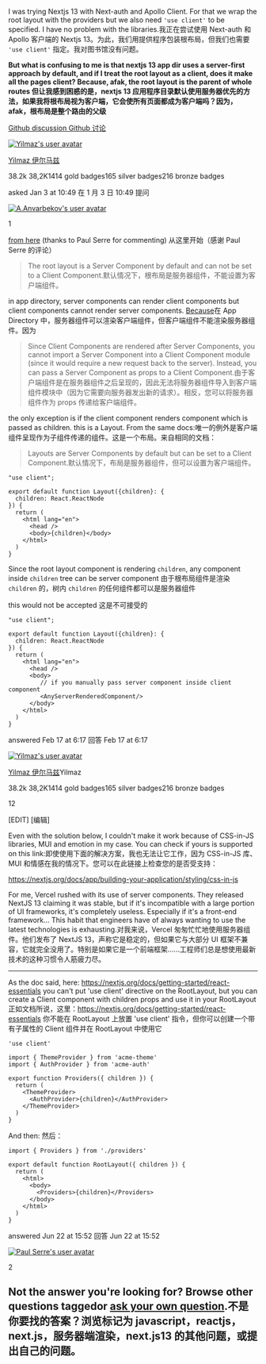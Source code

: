 I was trying Nextjs 13 with Next-auth and Apollo Client. For that we wrap the root layout with the providers but we also need `'use client'` to be specified. I have no problem with the libraries.我正在尝试使用 Next-auth 和 Apollo 客户端的 Nextjs 13。为此，我们用提供程序包装根布局，但我们也需要 `'use client'` 指定。我对图书馆没有问题。

**But what is confusing to me is that nextjs 13 app dir uses a server-first approach by default, and if I treat the root layout as a client, does it make all the pages client? Because, afak, the root layout is the parent of whole routes 但让我感到困惑的是，nextjs 13 应用程序目录默认使用服务器优先的方法，如果我将根布局视为客户端，它会使所有页面都成为客户端吗？因为，afak，根布局是整个路由的父级**

[Github discussion Github 讨论](https://github.com/vercel/next.js/discussions/44648)

[![Yilmaz's user avatar](https://i.stack.imgur.com/zQvN3.jpg?s=64\&g=1)](https://stackoverflow.com/users/10262805/yilmaz)

[Yilmaz 伊尔马兹](https://stackoverflow.com/users/10262805/yilmaz)

38.2k 38,2K1414 gold badges165 silver badges216 bronze badges

asked Jan 3 at 10:49 在 1 月 3 日 10:49 提问

[![A.Anvarbekov's user avatar](https://i.stack.imgur.com/MTZm1.jpg?s=64\&g=1)](https://stackoverflow.com/users/16945230/a-anvarbekov)

1

[from here](https://nextjs.org/docs/app/building-your-application/routing/pages-and-layouts) (thanks to Paul Serre for commenting) 从这里开始（感谢 Paul Serre 的评论）

> The root layout is a Server Component by default and can not be set to a Client Component.默认情况下，根布局是服务器组件，不能设置为客户端组件。

in app directory, server components can render client components but client components cannot render server components. [Because](https://nextjs.org/docs/app/building-your-application/rendering/composition-patterns)在 App Directory 中，服务器组件可以渲染客户端组件，但客户端组件不能渲染服务器组件。因为

> Since Client Components are rendered after Server Components, you cannot import a Server Component into a Client Component module (since it would require a new request back to the server). Instead, you can pass a Server Component as props to a Client Component.由于客户端组件是在服务器组件之后呈现的，因此无法将服务器组件导入到客户端组件模块中（因为它需要向服务器发出新的请求）。相反，您可以将服务器组件作为 props 传递给客户端组件。

the only exception is if the client component renders component which is passed as children. this is a Layout. From the same docs:唯一的例外是客户端组件呈现作为子组件传递的组件。这是一个布局。来自相同的文档：

> Layouts are Server Components by default but can be set to a Client Component.默认情况下，布局是服务器组件，但可以设置为客户端组件。

```
"use client";

export default function Layout({children}: {
  children: React.ReactNode
}) {
  return (
    <html lang="en">        
      <head />
      <body>{children}</body>
    </html>
  )
}
```

Since the root layout component is rendering `children`, any component inside `children` tree can be server component 由于根布局组件是渲染 `children` 的，树内 `children` 的任何组件都可以是服务器组件

this would not be accepted 这是不可接受的

```
"use client";

export default function Layout({children}: {
  children: React.ReactNode
}) {
  return (
    <html lang="en">        
      <head />
      <body> 
         // if you manually pass server component inside client component
         <AnyServerRenderedComponent/>
      </body>
    </html>
  )
}
```

answered Feb 17 at 6:17 回答 Feb 17 at 6:17

[![Yilmaz's user avatar](https://i.stack.imgur.com/zQvN3.jpg?s=64\&g=1)](https://stackoverflow.com/users/10262805/yilmaz)

[Yilmaz 伊尔马兹](https://stackoverflow.com/users/10262805/yilmaz)Yilmaz

38.2k 38,2K1414 gold badges165 silver badges216 bronze badges

12

\[EDIT] \[编辑]

Even with the solution below, I couldn't make it work because of CSS-in-JS libraries, MUI and emotion in my case. You can check if yours is supported on this link:即使使用下面的解决方案，我也无法让它工作，因为 CSS-in-JS 库、MUI 和情感在我的情况下。您可以在此链接上检查您的是否受支持：

<https://nextjs.org/docs/app/building-your-application/styling/css-in-js>

For me, Vercel rushed with its use of server components. They released NextJS 13 claiming it was stable, but if it's incompatible with a large portion of UI frameworks, it's completely useless. Especially if it's a front-end framework... This habit that engineers have of always wanting to use the latest technologies is exhausting.对我来说，Vercel 匆匆忙忙地使用服务器组件。他们发布了 NextJS 13，声称它是稳定的，但如果它与大部分 UI 框架不兼容，它就完全没用了。特别是如果它是一个前端框架......工程师们总是想使用最新技术的这种习惯令人筋疲力尽。

***

As the doc said, here: <https://nextjs.org/docs/getting-started/react-essentials> you can't put 'use client' directive on the RootLayout, but you can create a Client component with children props and use it in your RootLayout 正如文档所说，这里：https://nextjs.org/docs/getting-started/react-essentials 你不能在 RootLayout 上放置 'use client' 指令，但你可以创建一个带有子属性的 Client 组件并在 RootLayout 中使用它

```
'use client'
 
import { ThemeProvider } from 'acme-theme'
import { AuthProvider } from 'acme-auth'
 
export function Providers({ children }) {
  return (
    <ThemeProvider>
      <AuthProvider>{children}</AuthProvider>
    </ThemeProvider>
  )
}
```

And then: 然后：

```
import { Providers } from './providers'

export default function RootLayout({ children }) {
  return (
    <html>
      <body>
        <Providers>{children}</Providers>
      </body>
    </html>
  )
}
```

answered Jun 22 at 15:52 回答 Jun 22 at 15:52

[![Paul Serre's user avatar](https://www.gravatar.com/avatar/0909513b3ac956dd59d110f68778477b?s=64\&d=identicon\&r=PG\&f=y\&so-version=2)](https://stackoverflow.com/users/14608747/paul-serre)

2

## Not the answer you're looking for? Browse other questions taggedor [ask your own question](https://stackoverflow.com/questions/ask).不是你要找的答案？浏览标记为 javascript，reactjs，next.js，服务器端渲染，next.js13 的其他问题，或提出自己的问题。
